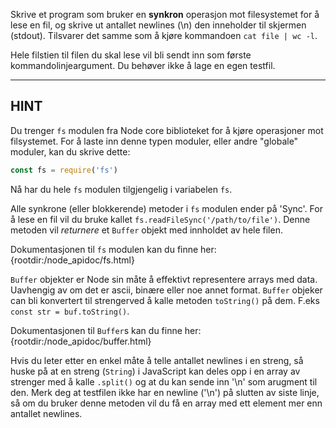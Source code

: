 Skrive et program som bruker en **synkron** operasjon mot filesystemet for å lese en fil, og skrive ut antallet newlines (\n) den inneholder til skjermen (stdout). Tilsvarer det samme som å kjøre kommandoen  `cat file | wc -l`.

Hele filstien til filen du skal lese vil bli sendt inn som første kommandolinjeargument. Du behøver ikke å lage en egen testfil.

----------------------------------------------------------------------
## HINT

Du trenger `fs` modulen fra Node core biblioteket for å kjøre operasjoner mot filsystemet. For å laste inn denne typen moduler, eller andre "globale" moduler, kan du skrive dette:

```js
const fs = require('fs')
```

Nå har du hele `fs` modulen tilgjengelig i variabelen  `fs`.

Alle synkrone (eller blokkerende) metoder i `fs` modulen ender på 'Sync'. For å lese en fil vil du bruke kallet `fs.readFileSync('/path/to/file')`. Denne metoden vil *returnere* et `Buffer` objekt med innholdet av hele filen.

Dokumentasjonen til `fs` modulen kan du finne her:
  {rootdir:/node_apidoc/fs.html}

`Buffer` objekter er Node sin måte å effektivt representere arrays med data. Uavhengig av om det er ascii, binære eller noe annet format. `Buffer` objeker can bli konvertert til strengerved å kalle metoden `toString()` på dem. F.eks `const str = buf.toString()`.

Dokumentasjonen til `Buffer`s kan du finne her:
  {rootdir:/node_apidoc/buffer.html}

Hvis du leter etter en enkel måte å telle antallet newlines i en streng, så huske på at en streng (`String`) i JavaScript kan deles opp i en array av strenger med å kalle `.split()` og at du kan sende inn '\n' som arugment til den. Merk deg at testfilen ikke har en newline ('\n') på slutten av siste linje, så om du bruker denne metoden vil du få en array med ett element mer enn antallet newlines.
